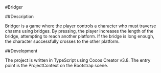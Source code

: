 #Bridger 

##Description

Bridger is a game where the player controls a character who must traverse chasms using bridges. By pressing, the player increases the length of the bridge, attempting to reach another platform. If the bridge is long enough, the character successfully crosses to the other platform.

##Development

The project is written in TypeScript using Cocos Creator v3.8. The entry point is the ProjectContext on the Bootstrap scene.
